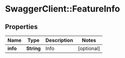 # SwaggerClient::FeatureInfo

## Properties
Name | Type | Description | Notes
------------ | ------------- | ------------- | -------------
**info** | **String** | Info | [optional] 


